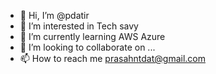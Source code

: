 - 👋 Hi, I’m @pdatir
- 👀 I’m interested in Tech savy 
- 🌱 I’m currently learning AWS Azure
- 💞️ I’m looking to collaborate on ...
- 📫 How to reach me prasahntdat@gmail.com

<!---
pdatir/pdatir is a ✨ special ✨ repository because its `README.md` (this file) appears on your GitHub profile.
You can click the Preview link to take a look at your changes.
--->
